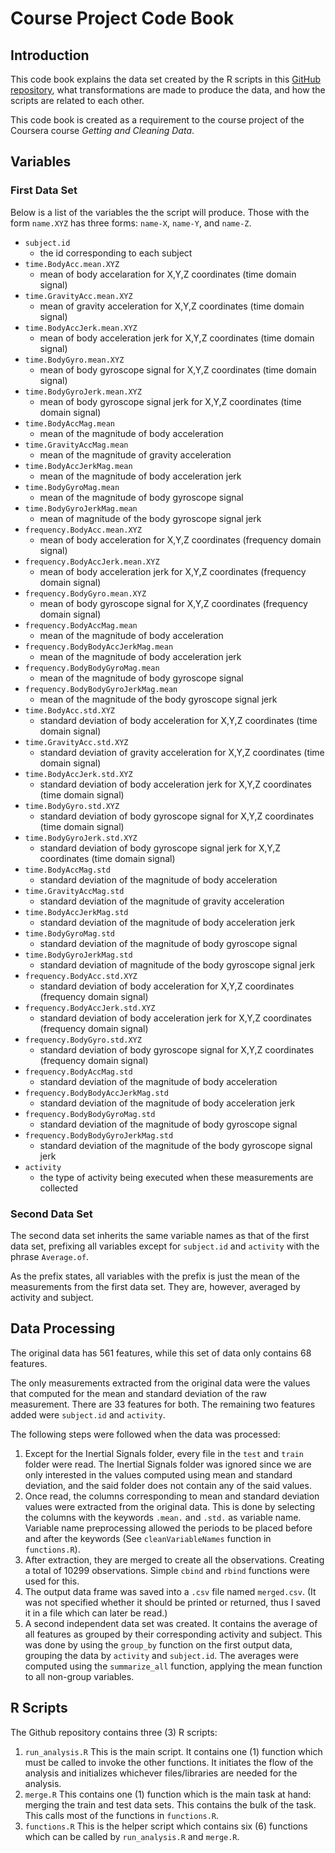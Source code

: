 # Course Project Code Book

## Introduction

This code book explains the data set created by the R scripts in this [GitHub repository](https://github.com/kbppdummy/gcdcourseproject), what transformations are made to produce the data, and how the scripts are related to each other.

This code book is created as a requirement to the course project of the Coursera course _Getting and Cleaning Data_.

## Variables

### First Data Set
Below is a list of the variables the the script will produce. Those with the form `name.XYZ` has three forms: `name-X`, `name-Y`, and `name-Z`.
 - `subject.id`
 	- the id corresponding to each subject
 - `time.BodyAcc.mean.XYZ`
 	- mean of body accelaration for X,Y,Z coordinates (time domain signal)
 - `time.GravityAcc.mean.XYZ`
 	- mean of gravity acceleration for X,Y,Z coordinates (time domain signal)
 - `time.BodyAccJerk.mean.XYZ`
 	- mean of body acceleration jerk for X,Y,Z coordinates (time domain signal)
 - `time.BodyGyro.mean.XYZ`
 	- mean of body gyroscope signal for X,Y,Z coordinates (time domain signal)
 - `time.BodyGyroJerk.mean.XYZ`
 	- mean of body gyroscope signal jerk for X,Y,Z coordinates (time domain signal)
 - `time.BodyAccMag.mean`
 	- mean of the magnitude of body acceleration
 - `time.GravityAccMag.mean`
 	- mean of the magnitude of gravity acceleration
 - `time.BodyAccJerkMag.mean`
 	- mean of the magnitude of body acceleration jerk
 - `time.BodyGyroMag.mean`
 	- mean of the magnitude of body gyroscope signal
 - `time.BodyGyroJerkMag.mean`
 	- mean of magnitude of the body gyroscope signal jerk
 - `frequency.BodyAcc.mean.XYZ`
 	- mean of body acceleration for X,Y,Z coordinates (frequency domain signal)
 - `frequency.BodyAccJerk.mean.XYZ`
 	- mean of body acceleration jerk for X,Y,Z coordinates (frequency domain signal)
 - `frequency.BodyGyro.mean.XYZ`
 	- mean of body gyroscope signal for X,Y,Z coordinates (frequency domain signal)
 - `frequency.BodyAccMag.mean`
 	- mean of the magnitude of body acceleration 
 - `frequency.BodyBodyAccJerkMag.mean`
 	- mean of the magnitude of body acceleration jerk
 - `frequency.BodyBodyGyroMag.mean`
 	- mean of the magnitude of body gyroscope signal
 - `frequency.BodyBodyGyroJerkMag.mean`
 	- mean of the magnitude of the body gyroscope signal jerk
 - `time.BodyAcc.std.XYZ`
 	- standard deviation of body acceleration for X,Y,Z coordinates (time domain signal)
 - `time.GravityAcc.std.XYZ`
 	- standard deviation of gravity acceleration for X,Y,Z coordinates (time domain signal)
 - `time.BodyAccJerk.std.XYZ`
 	- standard deviation of body acceleration jerk for X,Y,Z coordinates (time domain signal)
 - `time.BodyGyro.std.XYZ`
 	- standard deviation of body gyroscope signal for X,Y,Z coordinates (time domain signal)
 - `time.BodyGyroJerk.std.XYZ`
 	- standard deviation of body gyroscope signal jerk for X,Y,Z coordinates (time domain signal)
 - `time.BodyAccMag.std`
 	- standard deviation of the magnitude of body acceleration
 - `time.GravityAccMag.std`
 	- standard deviation of the magnitude of gravity acceleration
 - `time.BodyAccJerkMag.std`
 	- standard deviation of the magnitude of body acceleration jerk
 - `time.BodyGyroMag.std`
 	- standard deviation of the magnitude of body gyroscope signal
 - `time.BodyGyroJerkMag.std`
 	- standard deviation of magnitude of the body gyroscope signal jerk
 - `frequency.BodyAcc.std.XYZ`
 	- standard deviation of body acceleration for X,Y,Z coordinates (frequency domain signal)
 - `frequency.BodyAccJerk.std.XYZ`
 	- standard deviation of body acceleration jerk for X,Y,Z coordinates (frequency domain signal)
 - `frequency.BodyGyro.std.XYZ`
 	- standard deviation of body gyroscope signal for X,Y,Z coordinates (frequency domain signal)
 - `frequency.BodyAccMag.std`
 	- standard deviation of the magnitude of body acceleration
 - `frequency.BodyBodyAccJerkMag.std`
 	- standard deviation of the magnitude of body acceleration jerk
 - `frequency.BodyBodyGyroMag.std`
 	- standard deviation of the magnitude of body gyroscope signal
 - `frequency.BodyBodyGyroJerkMag.std`
 	- standard deviation of the magnitude of the body gyroscope signal jerk
 - `activity`
    - the type of activity being executed when these measurements are collected

### Second Data Set
The second data set inherits the same variable names as that of the first data set, prefixing all variables except for `subject.id` and `activity` with the phrase `Average.of`.

As the prefix states, all variables with the prefix is just the mean of the measurements from the first data set. They are, however, averaged by activity and subject.

## Data Processing

The original data has 561 features, while this set of data only contains 68 features.

The only measurements extracted from the original data were the values that computed for the mean and standard deviation of the raw measurement. There are 33 features for both. The remaining two features added were `subject.id` and `activity`.

The following steps were followed when the data was processed:

1. Except for the Inertial Signals folder, every file in the `test` and `train` folder were read. The Inertial Signals folder was ignored since we are only interested in the values computed using mean and standard deviation, and the said folder does not contain any of the said values.
2. Once read, the columns corresponding to mean and standard deviation values were extracted from the original data. This is done by selecting the columns with the keywords `.mean.` and `.std.` as variable name. Variable name preprocessing allowed the periods to be placed before and after the keywords (See `cleanVariableNames` function in `functions.R`).
3. After extraction, they are merged to create all the observations. Creating a total of 10299 observations. Simple `cbind` and `rbind` functions were used for this.
4. The output data frame was saved into a `.csv` file named `merged.csv`. (It was not specified whether it should be printed or returned, thus I saved it in a file which can later be read.)
5. A second independent data set was created. It contains the average of all features as grouped by their corresponding activity and subject. This was done by using the `group_by` function on the first output data, grouping the data by `activity` and `subject.id`. The averages were computed using the `summarize_all` function, applying the mean function to all non-group variables.

## R Scripts

The Github repository contains three (3) R scripts:

1. `run_analysis.R`
	This is the main script. It contains one (1) function which must be called to invoke the other functions.
	It initiates the flow of the analysis and initializes whichever files/libraries are needed for the analysis.
2. `merge.R`
	This contains one (1) function which is the main task at hand: merging the train and test data sets. This contains the bulk of the task. This calls most of the functions in `functions.R`.
3. `functions.R`
	This is the helper script which contains six (6) functions which can be called by `run_analysis.R` and `merge.R`.